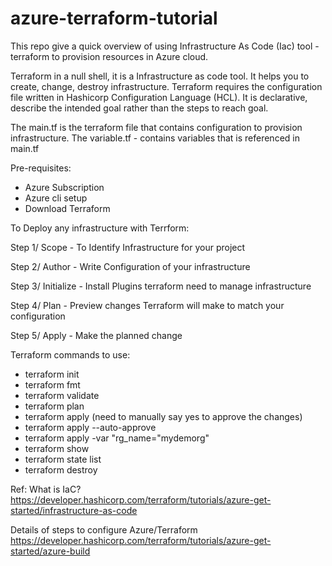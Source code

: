 # azure-terraform-tutorial

This repo give a quick overview of using Infrastructure As Code (Iac) tool - terraform to provision resources in Azure cloud.

Terraform in a null shell, it is a Infrastructure as code tool. It helps you to create, change, destroy infrastructure.
Terraform requires the configuration file written in Hashicorp Configuration Language (HCL). It is declarative, describe the intended goal rather than the steps to reach goal.

The main.tf is the terraform file that contains configuration to provision infrastructure.
The variable.tf - contains variables that is referenced in main.tf

Pre-requisites:
- Azure Subscription
- Azure cli setup
- Download Terraform

To Deploy any infrastructure with Terrform:

Step 1/ Scope - To Identify Infrastructure for your project

Step 2/ Author - Write Configuration of your infrastructure 

Step 3/ Initialize - Install Plugins terraform need to manage infrastructure

Step 4/ Plan - Preview changes Terraform will make to match your configuration

Step 5/ Apply - Make the planned change

Terraform commands to use:
- terraform init
- terraform fmt
- terraform validate
- terraform plan
- terraform apply (need to manually say yes to approve the changes)
- terraform apply --auto-approve
- terraform apply -var "rg_name="mydemorg"
- terraform show
- terraform state list
- terraform destroy

Ref: What is IaC?
https://developer.hashicorp.com/terraform/tutorials/azure-get-started/infrastructure-as-code

Details of steps to configure Azure/Terraform
https://developer.hashicorp.com/terraform/tutorials/azure-get-started/azure-build
